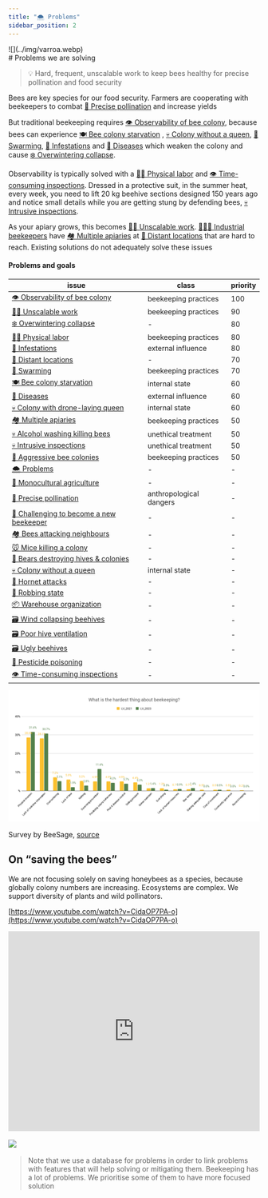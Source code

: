 ```yaml
---
title: "🌨️ Problems"
sidebar_position: 2
---
```

<div style={{ height:150, overflow:"hidden", verticalAlign:"middle", marginBottom:10, borderRadius:5 }}><div style={{ marginTop: "-20%" }}>
![](../img/varroa.webp)
</div></div>
# Problems we are solving

> 💡 Hard, frequent, unscalable work to keep bees healthy for precise pollination and food security

Bees are key species for our food security. Farmers are cooperating with beekeepers to combat [🌻 Precise pollination](🌻%20Precise%20pollination.md) and increase yields  
   
But traditional beekeeping requires [👁️ Observability of bee colony](👁️%20Observability%20of%20bee%20colony.md), because bees can experience [🍽️ Bee colony starvation](🍽️%20Bee%20colony%20starvation.md) , [💀 Colony without a queen](💀%20Colony%20without%20a%20queen.md), [🧶 Swarming](🧶%20Swarming.md), [🦀 Infestations](🦀%20Infestations.md) and [🦀 Diseases](🦀%20Diseases.md) which weaken the colony and cause [❄️ Overwintering collapse](❄️%20Overwintering%20collapse.md).  

Observability is typically solved with a [💪🏻 Physical labor](💪🏻%20Physical%20labor.md) and [👁️ Time-consuming inspections](👁️%20Time-consuming%20inspections.md). Dressed in a protective suit, in the summer heat, every week, you need to lift 20 kg beehive sections designed 150 years ago and notice small details while you are getting stung by defending bees, [💀 Intrusive inspections](💀%20Intrusive%20inspections.md). 

As your apiary grows, this becomes [💪🏻 Unscalable work](💪🏻%20Unscalable%20work.md). [👨🏻‍🚒 Industrial beekeepers](../products/clients/👨🏻‍🚒%20Industrial%20beekeepers.md) have [🏘️ Multiple apiaries](🏘️%20Multiple%20apiaries.md) at [🌲 Distant locations](🌲%20Distant%20locations.md) that are hard to reach. Existing solutions do not adequately solve these issues

#### Problems and goals

<!-- QueryToSerialize: table WITHOUT ID "[" + default(title, file.name) + "]" + default( "("+  replace(replace(file.path, "gratheon.com/", ""), " ", "%20") + ")", "") as issue, class, priority FROM "gratheon.com/about/🌨️ Problems" WHERE file.name != "index" SORT priority desc -->
<!-- SerializedQuery: table WITHOUT ID "[" + default(title, file.name) + "]" + default( "("+  replace(replace(file.path, "gratheon.com/", ""), " ", "%20") + ")", "") as issue, class, priority FROM "gratheon.com/about/🌨️ Problems" WHERE file.name != "index" SORT priority desc -->

| issue                                                                                                                    | class                   | priority |
| ------------------------------------------------------------------------------------------------------------------------ | ----------------------- | -------- |
| [👁️ Observability of bee colony](about/🌨️%20Problems/👁️%20Observability%20of%20bee%20colony.md)                       | beekeeping practices    | 100      |
| [💪🏻 Unscalable work](about/🌨️%20Problems/💪🏻%20Unscalable%20work.md)                                                 | beekeeping practices    | 90       |
| [❄️ Overwintering collapse](about/🌨️%20Problems/❄️%20Overwintering%20collapse.md)                                       | \-                      | 80       |
| [💪🏻 Physical labor](about/🌨️%20Problems/💪🏻%20Physical%20labor.md)                                                   | beekeeping practices    | 80       |
| [🦀 Infestations](about/🌨️%20Problems/🦀%20Infestations.md)                                                             | external influence      | 80       |
| [🌲 Distant locations](about/🌨️%20Problems/🌲%20Distant%20locations.md)                                                 | \-                      | 70       |
| [🧶 Swarming](about/🌨️%20Problems/🧶%20Swarming.md)                                                                     | beekeeping practices    | 70       |
| [🍽️ Bee colony starvation](about/🌨️%20Problems/🍽️%20Bee%20colony%20starvation.md)                                     | internal state          | 60       |
| [🦀 Diseases](about/🌨️%20Problems/🦀%20Diseases.md)                                                                     | external influence      | 60       |
| [💀 Colony with drone-laying queen](about/🌨️%20Problems/💀%20Colony%20with%20drone-laying%20queen.md)                   | internal state          | 60       |
| [🏘️ Multiple apiaries](about/🌨️%20Problems/🏘️%20Multiple%20apiaries.md)                                               | beekeeping practices    | 50       |
| [💀 Alcohol washing killing bees](about/🌨️%20Problems/💀%20Alcohol%20washing%20killing%20bees.md)                       | unethical treatment     | 50       |
| [💀 Intrusive inspections](about/🌨️%20Problems/💀%20Intrusive%20inspections.md)                                         | unethical treatment     | 50       |
| [💢 Aggressive bee colonies](about/🌨️%20Problems/💢%20Aggressive%20bee%20colonies.md)                                   | beekeeping practices    | 50       |
| [🌨️ Problems](about/🌨️%20Problems/🌨️%20Problems.md)                                                                   | \-                      | \-       |
| [🌻 Monocultural agriculture](about/🌨️%20Problems/🌻%20Monocultural%20agriculture.md)                                   | \-                      | \-       |
| [🌻 Precise pollination](about/🌨️%20Problems/🌻%20Precise%20pollination.md)                                             | anthropological dangers | \-       |
| [🎒 Challenging to become a new beekeeper](about/🌨️%20Problems/🎒%20Challenging%20to%20become%20a%20new%20beekeeper.md) | \-                      | \-       |
| [🏘️ Bees attacking neighbours](about/🌨️%20Problems/🏘️%20Bees%20attacking%20neighbours.md)                             | \-                      | \-       |
| [🐭 Mice killing a colony](about/🌨️%20Problems/🐭%20Mice%20killing%20a%20colony.md)                                     | \-                      | \-       |
| [🐻 Bears destroying hives & colonies](about/🌨️%20Problems/🐻%20Bears%20destroying%20hives%20&%20colonies.md)           | \-                      | \-       |
| [💀 Colony without a queen](about/🌨️%20Problems/💀%20Colony%20without%20a%20queen.md)                                   | internal state          | \-       |
| [💢 Hornet attacks](about/🌨️%20Problems/💢%20Hornet%20attacks.md)                                                       | \-                      | \-       |
| [💢 Robbing state](about/🌨️%20Problems/💢%20Robbing%20state.md)                                                         | \-                      | \-       |
| [📦 Warehouse organization](about/🌨️%20Problems/📦%20Warehouse%20organization.md)                                       | \-                      | \-       |
| [🗃️ Wind collapsing beehives](🗃️%20Wind%20collapsing%20beehives.md)                                                   | \-                      | \-       |
| [🗃️ Poor hive ventilation](about/🌨️%20Problems/🗃️%20Poor%20hive%20ventilation.md)                                     | \-                      | \-       |
| [🗃️ Ugly beehives](about/🌨️%20Problems/🗃️%20Ugly%20beehives.md)                                                       | \-                      | \-       |
| [🤢 Pesticide poisoning](about/🌨️%20Problems/🤢%20Pesticide%20poisoning.md)                                             | \-                      | \-       |
| [👁️ Time-consuming inspections](about/🌨️%20Problems/👁️%20Time-consuming%20inspections.md)                             | \-                      | \-       |
<!-- SerializedQuery END -->


![](../img/problems-sage.png)

Survey by BeeSage, [source](https://beesage.co/en/blog/what-is-the-hardest-thing-about-beekeeping)

## On “saving the bees”

We are not focusing solely on saving honeybees as a species, because globally colony numbers are increasing. Ecosystems are complex. We support diversity of plants and wild pollinators.

[https://www.youtube.com/watch?v=CidaOP7PA-o](https://www.youtube.com/watch?v=CidaOP7PA-o)

<iframe width="100%" height="400" src="https://www.youtube.com/embed/VSYgDssQUtA" title="Bee extinction: Why we&#39;re saving the wrong bees" frameborder="0" allow="accelerometer; autoplay; clipboard-write; encrypted-media; gyroscope; picture-in-picture; web-share" referrerpolicy="strict-origin-when-cross-origin" allowfullscreen></iframe>


[![](https://gratheon.com/Problems%20we%20are%20solving%2015a899e8bf10455c9ef903c6e269af2c/Screenshot_2024-04-15_at_15.17.41.png)](https://gratheon.com/Problems%20we%20are%20solving%2015a899e8bf10455c9ef903c6e269af2c/Screenshot_2024-04-15_at_15.17.41.png)

> Note that we use a database for problems in order to link problems with features that will help solving or mitigating them. Beekeeping has a lot of problems. We prioritise some of them to have more focused solution